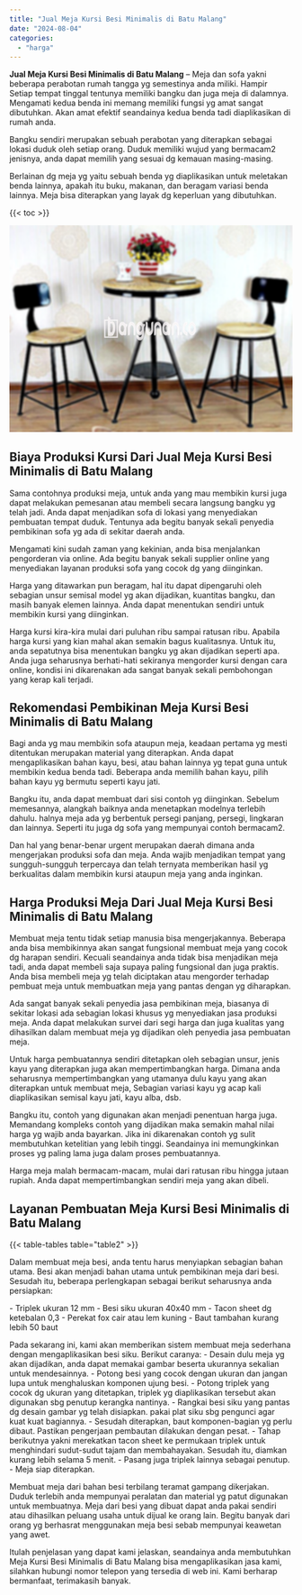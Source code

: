 ```yaml
---
title: "Jual Meja Kursi Besi Minimalis di Batu Malang"
date: "2024-08-04"
categories: 
  - "harga"
---
```


**Jual Meja Kursi Besi Minimalis di Batu Malang** – Meja dan sofa yakni beberapa perabotan rumah tangga yg semestinya anda miliki. Hampir Setiap tempat tinggal tentunya memiliki bangku dan juga meja di dalamnya. Mengamati kedua benda ini memang memiliki fungsi yg amat sangat dibutuhkan. Akan amat efektif seandainya kedua benda tadi diaplikasikan di rumah anda.

Bangku sendiri merupakan sebuah perabotan yang diterapkan sebagai lokasi duduk oleh setiap orang. Duduk memiliki wujud yang bermacam2 jenisnya, anda dapat memilih yang sesuai dg kemauan masing-masing.

Berlainan dg meja yg yaitu sebuah benda yg diaplikasikan untuk meletakan benda lainnya, apakah itu buku, makanan, dan beragam variasi benda lainnya. Meja bisa diterapkan yang layak dg keperluan yang dibutuhkan.

{{< toc >}}

![Jual Meja Kursi Besi Minimalis di Batu Malang](/images/jual-meja-besi-murah05.png)

## Biaya Produksi Kursi Dari Jual Meja Kursi Besi Minimalis di Batu Malang

Sama contohnya produksi meja, untuk anda yang mau membikin kursi juga dapat melakukan pemesanan atau membeli secara langsung bangku yg telah jadi. Anda dapat menjadikan sofa di lokasi yang menyediakan pembuatan tempat duduk. Tentunya ada begitu banyak sekali penyedia pembikinan sofa yg ada di sekitar daerah anda.

Mengamati kini sudah zaman yang kekinian, anda bisa menjalankan pengorderan via online. Ada begitu banyak sekali supplier online yang menyediakan layanan produksi sofa yang cocok dg yang diinginkan.

Harga yang ditawarkan pun beragam, hal itu dapat dipengaruhi oleh sebagian unsur semisal model yg akan dijadikan, kuantitas bangku, dan masih banyak elemen lainnya. Anda dapat menentukan sendiri untuk membikin kursi yang diinginkan.

Harga kursi kira-kira mulai dari puluhan ribu sampai ratusan ribu. Apabila harga kursi yang kian mahal akan semakin bagus kualitasnya. Untuk itu, anda sepatutnya bisa menentukan bangku yg akan dijadikan seperti apa. Anda juga seharusnya berhati-hati sekiranya mengorder kursi dengan cara online, kondisi ini dikarenakan ada sangat banyak sekali pembohongan yang kerap kali terjadi.

## Rekomendasi Pembikinan Meja Kursi Besi Minimalis di Batu Malang

Bagi anda yg mau membikin sofa ataupun meja, keadaan pertama yg mesti ditentukan merupakan material yang diterapkan. Anda dapat mengaplikasikan bahan kayu, besi, atau bahan lainnya yg tepat guna untuk membikin kedua benda tadi. Beberapa anda memilih bahan kayu, pilih bahan kayu yg bermutu seperti kayu jati.

Bangku itu, anda dapat membuat dari sisi contoh yg diinginkan. Sebelum memesannya, alangkah baiknya anda menetapkan modelnya terlebih dahulu. halnya meja ada yg berbentuk persegi panjang, persegi, lingkaran dan lainnya. Seperti itu juga dg sofa yang mempunyai contoh bermacam2.

Dan hal yang benar-benar urgent merupakan daerah dimana anda mengerjakan produksi sofa dan meja. Anda wajib menjadikan tempat yang sungguh-sungguh terpercaya dan telah ternyata memberikan hasil yg berkualitas dalam membikin kursi ataupun meja yang anda inginkan.

## Harga Produksi Meja Dari Jual Meja Kursi Besi Minimalis di Batu Malang

Membuat meja tentu tidak setiap manusia bisa mengerjakannya. Beberapa anda bisa membikinnya akan sangat fungsional membuat meja yang cocok dg harapan sendiri. Kecuali seandainya anda tidak bisa menjadikan meja tadi, anda dapat membeli saja supaya paling fungsional dan juga praktis. Anda bisa membeli meja yg telah diciptakan atau mengorder terhadap pembuat meja untuk membuatkan meja yang pantas dengan yg diharapkan.

Ada sangat banyak sekali penyedia jasa pembikinan meja, biasanya di sekitar lokasi ada sebagian lokasi khusus yg menyediakan jasa produksi meja. Anda dapat melakukan survei dari segi harga dan juga kualitas yang dihasilkan dalam membuat meja yg dijadikan oleh penyedia jasa pembuatan meja.

Untuk harga pembuatannya sendiri ditetapkan oleh sebagian unsur, jenis kayu yang diterapkan juga akan mempertimbangkan harga. Dimana anda seharusnya mempertimbangkan yang utamanya dulu kayu yang akan diterapkan untuk membuat meja, Sebagian variasi kayu yg acap kali diaplikasikan semisal kayu jati, kayu alba, dsb.

Bangku itu, contoh yang digunakan akan menjadi penentuan harga juga. Memandang kompleks contoh yang dijadikan maka semakin mahal nilai harga yg wajib anda bayarkan. Jika ini dikarenakan contoh yg sulit membutuhkan ketelitian yang lebih tinggi. Seandainya ini memungkinkan proses yg paling lama juga dalam proses pembuatannya.

Harga meja malah bermacam-macam, mulai dari ratusan ribu hingga jutaan rupiah. Anda dapat mempertimbangkan sendiri meja yang akan dibeli.

## Layanan Pembuatan Meja Kursi Besi Minimalis di Batu Malang

{{< table-tables table="table2" >}}

Dalam membuat meja besi, anda tentu harus menyiapkan sebagian bahan utama. Besi akan menjadi bahan utama untuk pembikinan meja dari besi. Sesudah itu, beberapa perlengkapan sebagai berikut seharusnya anda persiapkan:

\- Triplek ukuran 12 mm - Besi siku ukuran 40x40 mm - Tacon sheet dg ketebalan 0,3 - Perekat fox cair atau lem kuning - Baut tambahan kurang lebih 50 baut

Pada sekarang ini, kami akan memberikan sistem membuat meja sederhana dengan mengaplikasikan besi siku. Berikut caranya: - Desain dulu meja yg akan dijadikan, anda dapat memakai gambar beserta ukurannya sekalian untuk mendesainnya. - Potong besi yang cocok dengan ukuran dan jangan lupa untuk menghaluskan komponen ujung besi. - Potong triplek yang cocok dg ukuran yang ditetapkan, triplek yg diaplikasikan tersebut akan digunakan sbg penutup kerangka nantinya. - Rangkai besi siku yang pantas dg desain gambar yg telah disiapkan. pakai plat siku sbg pengunci agar kuat kuat bagiannya. - Sesudah diterapkan, baut komponen-bagian yg perlu dibaut. Pastikan pengerjaan pembautan dilakukan dengan pesat. - Tahap berikutnya yakni merekatkan tacon sheet ke permukaan triplek untuk menghindari sudut-sudut tajam dan membahayakan. Sesudah itu, diamkan kurang lebih selama 5 menit. - Pasang juga triplek lainnya sebagai penutup. - Meja siap diterapkan.

Membuat meja dari bahan besi terbilang teramat gampang dikerjakan. Duduk terlebih anda mempunyai peralatan dan material yg patut digunakan untuk membuatnya. Meja dari besi yang dibuat dapat anda pakai sendiri atau dihasilkan peluang usaha untuk dijual ke orang lain. Begitu banyak dari orang yg berhasrat menggunakan meja besi sebab mempunyai keawetan yang awet.

Itulah penjelasan yang dapat kami jelaskan, seandainya anda membutuhkan Meja Kursi Besi Minimalis di Batu Malang bisa mengaplikasikan jasa kami, silahkan hubungi nomor telepon yang tersedia di web ini. Kami berharap bermanfaat, terimakasih banyak.
